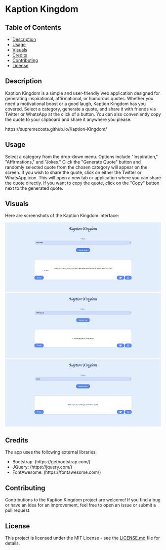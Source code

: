<h1>Kaption Kingdom</h1>

  <h2>Table of Contents</h2>
  <ul>
    <li><a href="#description">Description</a></li>
    <li><a href="#usage">Usage</a></li>
    <li><a href="#visuals">Visuals</a></li>
    <li><a href="#credits">Credits</a></li>
    <li><a href="#contributing">Contributing</a></li>
    <li><a href="#license">License</a></li>
  </ul>

  <h2 id="description">Description</h2>
  <p>Kaption Kingdom is a simple and user-friendly web application designed for generating inspirational, affirmational, or humorous quotes. Whether you need a motivational boost or a good laugh, Kaption Kingdom has you covered. Select a category, generate a quote, and share it with friends via Twitter or WhatsApp at the click of a button. You can also conveniently copy the quote to your clipboard and share it anywhere you please.</p>
  <p>https://supremecosta.github.io/Kaption-Kingdom/</p>

  <h2 id="usage">Usage</h2>
  <p>Select a category from the drop-down menu. Options include "Inspiration," "Affirmations," and "Jokes." Click the "Generate Quote" button and randomly selected quote from the chosen category will appear on the screen. If you wish to share the quote, click on either the Twitter or WhatsApp icon. This will open a new tab or application where you can share the quote directly. If you want to copy the quote, click on the "Copy" button next to the generated quote.</p>

  <h2 id="visuals">Visuals</h2>
  <p>Here are screenshots of the Kaption Kingdom interface:</p>
  <img src="./assets/images/Kaption Kingdom 1.png" alt="Kaption Kingdom Screenshot">
  <img src="./assets/images/Kaption Kingdom 2.png" alt="Kaption Kingdom Screenshot">
  <img src="./assets/images/Kaption Kingdom 3.png" alt="Kaption Kingdom Screenshot">

  <h2 id="credits">Credits</h2>
  <p>The app uses the following external libraries:</p>
    <ul>
        <li>
            Bootstrap: (https://getbootstrap.com/)
        </li>
        <li>
            JQuery: (https://jquery.com/)
        </li>
        <li>
            FontAwesome: (https://fontawesome.com/)
        </li>
    </ul>
  
  <h2 id="contributing">Contributing</h2>
  <p>Contributions to the Kaption Kingdom project are welcome! If you find a bug or have an idea for an improvement, feel free to open an issue or submit a pull request.</p>

  <h2 id="license">License</h2>
  <p>This project is licensed under the MIT License - see the <a href="LICENSE.md">LICENSE.md</a> file for details.</p>